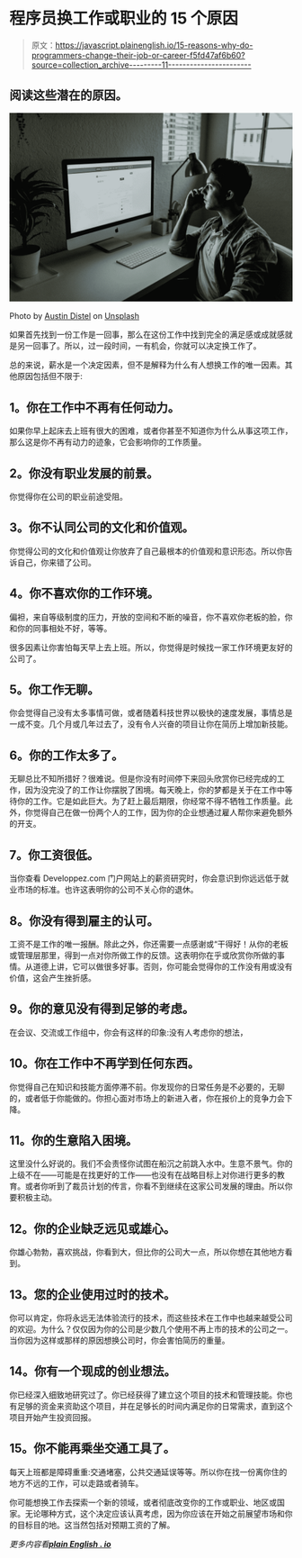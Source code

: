 # 程序员换工作或职业的 15 个原因

> 原文：<https://javascript.plainenglish.io/15-reasons-why-do-programmers-change-their-job-or-career-f5fd47af6b60?source=collection_archive---------11----------------------->

## 阅读这些潜在的原因。

![](img/4a2b23fde46e78139a0f056fa50ae399.png)

Photo by [Austin Distel](https://unsplash.com/@austindistel?utm_source=medium&utm_medium=referral) on [Unsplash](https://unsplash.com?utm_source=medium&utm_medium=referral)

如果首先找到一份工作是一回事，那么在这份工作中找到完全的满足感或成就感就是另一回事了。所以，过一段时间，一有机会，你就可以决定换工作了。

总的来说，薪水是一个决定因素，但不是解释为什么有人想换工作的唯一因素。其他原因包括但不限于:

## **1。你在工作中不再有任何动力。**

如果你早上起床去上班有很大的困难，或者你甚至不知道你为什么从事这项工作，那么这是你不再有动力的迹象，它会影响你的工作质量。

## **2。你没有职业发展的前景。**

你觉得你在公司的职业前途受阻。

## **3。你不认同公司的文化和价值观。**

你觉得公司的文化和价值观让你放弃了自己最根本的价值观和意识形态。所以你告诉自己，你来错了公司。

## **4。你不喜欢你的工作环境。**

偏袒，来自等级制度的压力，开放的空间和不断的噪音，你不喜欢你老板的脸，你和你的同事相处不好，等等。

很多因素让你害怕每天早上去上班。所以，你觉得是时候找一家工作环境更友好的公司了。

## **5。你工作无聊。**

你会觉得自己没有太多事情可做，或者随着科技世界以极快的速度发展，事情总是一成不变。几个月或几年过去了，没有令人兴奋的项目让你在简历上增加新技能。

## **6。你的工作太多了。**

无聊总比不知所措好？很难说。但是你没有时间停下来回头欣赏你已经完成的工作，因为没完没了的工作让你摆脱了困境。每天晚上，你的梦都是关于在工作中等待你的工作。它是如此巨大。为了赶上最后期限，你经常不得不牺牲工作质量。此外，你觉得自己在做一份两个人的工作，因为你的企业想通过雇人帮你来避免额外的开支。

## **7。你工资很低。**

当你查看 Developpez.com 门户网站上的薪资研究时，你会意识到你远远低于就业市场的标准。也许这表明你的公司不关心你的退休。

## **8。你没有得到雇主的认可。**

工资不是工作的唯一报酬。除此之外，你还需要一点感谢或“干得好！从你的老板或管理层那里，得到一点对你所做工作的反馈。这表明你在乎或欣赏你所做的事情。从道德上讲，它可以做很多好事。否则，你可能会觉得你的工作没有用或没有价值，这会产生挫折感。

## **9。你的意见没有得到足够的考虑。**

在会议、交流或工作组中，你会有这样的印象:没有人考虑你的想法，

## **10。你在工作中不再学到任何东西。**

你觉得自己在知识和技能方面停滞不前。你发现你的日常任务是不必要的，无聊的，或者低于你能做的。你担心面对市场上的新进入者，你在报价上的竞争力会下降。

## **11。你的生意陷入困境。**

这里没什么好说的。我们不会责怪你试图在船沉之前跳入水中。生意不景气。你的上级不在——可能是在找更好的工作——也没有在战略目标上对你进行更多的教育。或者你听到了裁员计划的传言，你看不到继续在这家公司发展的理由。所以你要积极主动。

## 12。你的企业缺乏远见或雄心。

你雄心勃勃，喜欢挑战，你看到大，但比你的公司大一点，所以你想在其他地方看到。

## **13。您的企业使用过时的技术。**

你可以肯定，你将永远无法体验流行的技术，而这些技术在工作中也越来越受公司的欢迎。为什么？仅仅因为你的公司是少数几个使用不再上市的技术的公司之一。当你因为这样或那样的原因想换公司时，你会害怕简历的重量。

## **14。你有一个现成的创业想法。**

你已经深入细致地研究过了。你已经获得了建立这个项目的技术和管理技能。你也有足够的资金来资助这个项目，并在足够长的时间内满足你的日常需求，直到这个项目开始产生投资回报。

## **15。你不能再乘坐交通工具了。**

每天上班都是障碍重重:交通堵塞，公共交通延误等等。所以你在找一份离你住的地方不远的工作，可以走路或者骑车。

你可能想换工作去探索一个新的领域，或者彻底改变你的工作或职业、地区或国家。无论哪种方式，这个决定应该认真考虑，因为你应该在开始之前展望市场和你的目标目的地。这当然包括对预期工资的了解。

*更多内容看*[***plain English . io***](http://plainenglish.io/)